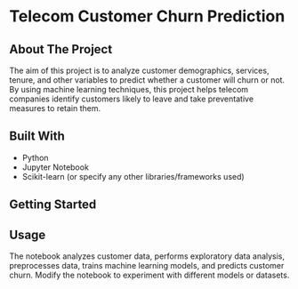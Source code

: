 # Telecom Customer Churn Prediction

## About The Project
The aim of this project is to analyze customer demographics, services, tenure, and other variables to predict whether a customer will churn or not. By using machine learning techniques, this project helps telecom companies identify customers likely to leave and take preventative measures to retain them.

## Built With
- Python
- Jupyter Notebook
- Scikit-learn (or specify any other libraries/frameworks used)

## Getting Started


## Usage
The notebook analyzes customer data, performs exploratory data analysis, preprocesses data, trains machine learning models, and predicts customer churn. Modify the notebook to experiment with different models or datasets.



